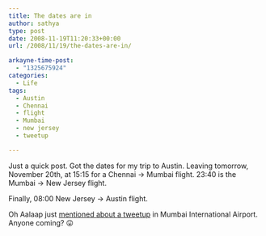 ```yaml
---
title: The dates are in
author: sathya
type: post
date: 2008-11-19T11:20:33+00:00
url: /2008/11/19/the-dates-are-in/

arkayne-time-post:
  - "1325675924"
categories:
  - Life
tags:
  - Austin
  - Chennai
  - flight
  - Mumbai
  - new jersey
  - tweetup

---
```

Just a quick post. Got the dates for my trip to Austin. Leaving tomorrow, November 20th, at 15:15 for a Chennai -> Mumbai flight. 23:40 is the Mumbai -> New Jersey flight.

Finally, 08:00 New Jersey -> Austin flight.

Oh Aalaap just [mentioned about a tweetup][1] in Mumbai International Airport. Anyone coming? 😛

 [1]: http://twitter.com/Aalaap/statuses/1012685330
